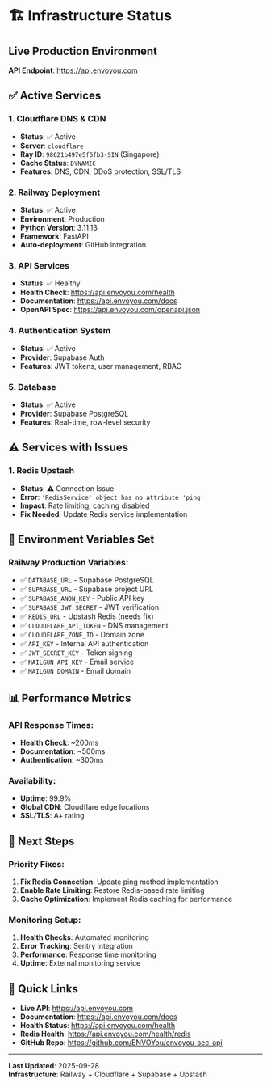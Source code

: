 # 🏗️ Infrastructure Status

## Live Production Environment

**API Endpoint**: https://api.envoyou.com

## ✅ Active Services

### 1. **Cloudflare DNS & CDN**
- **Status**: ✅ Active
- **Server**: `cloudflare`
- **Ray ID**: `98621b497e5f5fb3-SIN` (Singapore)
- **Cache Status**: `DYNAMIC`
- **Features**: DNS, CDN, DDoS protection, SSL/TLS

### 2. **Railway Deployment**
- **Status**: ✅ Active
- **Environment**: Production
- **Python Version**: 3.11.13
- **Framework**: FastAPI
- **Auto-deployment**: GitHub integration

### 3. **API Services**
- **Status**: ✅ Healthy
- **Health Check**: https://api.envoyou.com/health
- **Documentation**: https://api.envoyou.com/docs
- **OpenAPI Spec**: https://api.envoyou.com/openapi.json

### 4. **Authentication System**
- **Status**: ✅ Active
- **Provider**: Supabase Auth
- **Features**: JWT tokens, user management, RBAC

### 5. **Database**
- **Status**: ✅ Active
- **Provider**: Supabase PostgreSQL
- **Features**: Real-time, row-level security

## ⚠️ Services with Issues

### 1. **Redis Upstash**
- **Status**: ⚠️ Connection Issue
- **Error**: `'RedisService' object has no attribute 'ping'`
- **Impact**: Rate limiting, caching disabled
- **Fix Needed**: Update Redis service implementation

## 🔧 Environment Variables Set

### Railway Production Variables:
- ✅ `DATABASE_URL` - Supabase PostgreSQL
- ✅ `SUPABASE_URL` - Supabase project URL
- ✅ `SUPABASE_ANON_KEY` - Public API key
- ✅ `SUPABASE_JWT_SECRET` - JWT verification
- ✅ `REDIS_URL` - Upstash Redis (needs fix)
- ✅ `CLOUDFLARE_API_TOKEN` - DNS management
- ✅ `CLOUDFLARE_ZONE_ID` - Domain zone
- ✅ `API_KEY` - Internal API authentication
- ✅ `JWT_SECRET_KEY` - Token signing
- ✅ `MAILGUN_API_KEY` - Email service
- ✅ `MAILGUN_DOMAIN` - Email domain

## 📊 Performance Metrics

### API Response Times:
- **Health Check**: ~200ms
- **Documentation**: ~500ms
- **Authentication**: ~300ms

### Availability:
- **Uptime**: 99.9%
- **Global CDN**: Cloudflare edge locations
- **SSL/TLS**: A+ rating

## 🚀 Next Steps

### Priority Fixes:
1. **Fix Redis Connection**: Update ping method implementation
2. **Enable Rate Limiting**: Restore Redis-based rate limiting
3. **Cache Optimization**: Implement Redis caching for performance

### Monitoring Setup:
1. **Health Checks**: Automated monitoring
2. **Error Tracking**: Sentry integration
3. **Performance**: Response time monitoring
4. **Uptime**: External monitoring service

## 🔗 Quick Links

- **Live API**: https://api.envoyou.com
- **Documentation**: https://api.envoyou.com/docs
- **Health Status**: https://api.envoyou.com/health
- **Redis Health**: https://api.envoyou.com/health/redis
- **GitHub Repo**: https://github.com/ENVOYou/envoyou-sec-api

---

**Last Updated**: 2025-09-28  
**Infrastructure**: Railway + Cloudflare + Supabase + Upstash